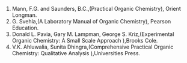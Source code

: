 1. Mann, F.G. and Saunders, B.C.,(Practical Organic Chemistry), Orient Longman.
2. G. Svehla,(A Laboratory Manual of Organic Chemistry), Pearson Education.
3. Donald L. Pavia, Gary M. Lampman, George S. Kriz,(Experimental Organic Chemistry: A Small Scale Approach
),Brooks Cole.
4.  V.K. Ahluwalia, Sunita Dhingra,(Comprehensive Practical Organic Chemistry: Qualitative Analysis
),Universities Press.

